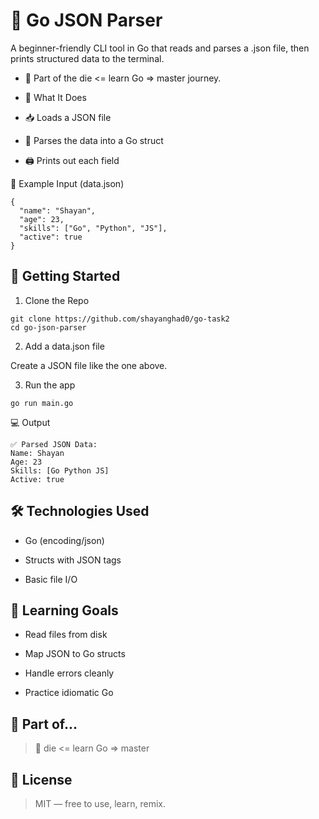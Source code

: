 # 📄 Go JSON Parser

A beginner-friendly CLI tool in Go that reads and parses a .json file, then prints structured data to the terminal.

- 🎯 Part of the die <= learn Go => master journey.
 
- 🧠 What It Does

- 📥 Loads a JSON file

- 🧩 Parses the data into a Go struct

- 🖨️ Prints out each field

📁 Example Input (data.json)
```
{
  "name": "Shayan",
  "age": 23,
  "skills": ["Go", "Python", "JS"],
  "active": true
}
```
## 🚀 Getting Started

1. Clone the Repo
```
git clone https://github.com/shayanghad0/go-task2
cd go-json-parser
```
2. Add a data.json file

Create a JSON file like the one above.

3. Run the app
```
go run main.go
```
💻 Output
```
✅ Parsed JSON Data:
Name: Shayan
Age: 23
Skills: [Go Python JS]
Active: true
```
## 🛠️ Technologies Used

- Go (encoding/json)

- Structs with JSON tags

- Basic file I/O

## 🧰 Learning Goals

- Read files from disk

- Map JSON to Go structs

- Handle errors cleanly

- Practice idiomatic Go

## 🧠 Part of...
>📘 die <= learn Go => master

## 📜 License
> MIT — free to use, learn, remix.
